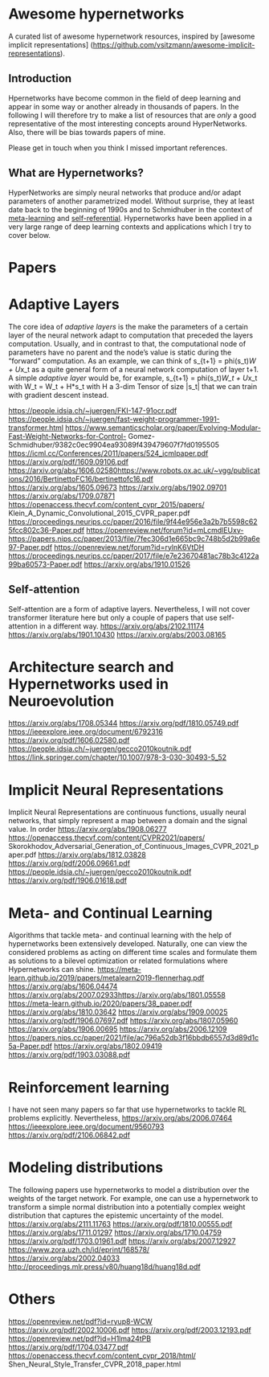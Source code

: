 # Awesome hypernetworks

A curated list of awesome hypernetwork resources, inspired by [awesome implicit representations]
(https://github.com/vsitzmann/awesome-implicit-representations).

## Introduction
Hpernetworks have become common in the field of deep learning and appear in some
way or another already in thousands of papers. In the following I will therefore try to make a list of resources that are *only* a good representative of the most interesting concepts around
HyperNetworks. Also, there will be bias towards papers of mine. 

Please get in touch when you think I missed important references.

## What are Hypernetworks?

HyperNetworks are simply neural networks that produce and/or adapt parameters of another parametrized model.
Without surprise, they at least date back to the beginning of 1990s and to Schmidhuber in the
context of [meta-learning](https://people.idsia.ch/~juergen/metalearning.html#FASTMETA1) and
[self-referential](https://people.idsia.ch/~juergen/metalearner.html).
Hypernetworks have been applied in a very large range of deep learning contexts and applications
which I try to cover below.

# Papers
# Adaptive Layers
The core idea of *adaptive layers* is the make the parameters of a certain layer of the neural
network adapt to computation that preceded the layers computation. Usually, and in contrast to that, the computational node of parameters have no parent and the node’s value is static during the
“forward” computation. As an example, we can think of
s_{t+1} = phi(s_t)*W + U*x_t
as a quite general form of a neural network computation of layer t+1. A simple *adaptive layer*
would be, for example, 
s_{t+1} = phi(s_t)*W_t + U*x_t
with W_t = W_t + H*s_t with H a 3-dim Tensor of size |s_t| that we can train with gradient descent
instead.


https://people.idsia.ch/~juergen/FKI-147-91ocr.pdf
https://people.idsia.ch/~juergen/fast-weight-programmer-1991-transformer.html
https://www.semanticscholar.org/paper/Evolving-Modular-Fast-Weight-Networks-for-Control-
Gomez-Schmidhuber/9382c0ec9904ea93089f439479607f7fd0195505
https://icml.cc/Conferences/2011/papers/524_icmlpaper.pdf
https://arxiv.org/pdf/1609.09106.pdf
https://arxiv.org/abs/1606.02580https://www.robots.ox.ac.uk/~vgg/publications/2016/BertinettoFC16/bertinettofc16.pdf
https://arxiv.org/abs/1605.09673
https://arxiv.org/abs/1902.09701
https://arxiv.org/abs/1709.07871
https://openaccess.thecvf.com/content_cvpr_2015/papers/
Klein_A_Dynamic_Convolutional_2015_CVPR_paper.pdf
https://proceedings.neurips.cc/paper/2016/file/9f44e956e3a2b7b5598c625fcc802c36-Paper.pdf
https://openreview.net/forum?id=mLcmdlEUxy-
https://papers.nips.cc/paper/2013/file/7fec306d1e665bc9c748b5d2b99a6e97-Paper.pdf
https://openreview.net/forum?id=rylnK6VtDH
https://proceedings.neurips.cc/paper/2017/file/e7e23670481ac78b3c4122a99ba60573-Paper.pdf
https://arxiv.org/abs/1910.01526
## Self-attention
Self-attention are a form of adaptive layers. Nevertheless, I will not cover transformer literature
here but only a couple of papers that use self-attention in a different way.
https://arxiv.org/abs/2102.11174
https://arxiv.org/abs/1901.10430
https://arxiv.org/abs/2003.08165
# Architecture search and Hypernetworks used in Neuroevolution
https://arxiv.org/abs/1708.05344
https://arxiv.org/pdf/1810.05749.pdf
https://ieeexplore.ieee.org/document/6792316
https://arxiv.org/pdf/1606.02580.pdf
https://people.idsia.ch/~juergen/gecco2010koutnik.pdf
https://link.springer.com/chapter/10.1007/978-3-030-30493-5_52
# Implicit Neural Representations
Implicit Neural Representations are continuous functions, usually neural networks, that simply
represent a map between a domain and the signal value. In order
https://arxiv.org/abs/1908.06277
https://openaccess.thecvf.com/content/CVPR2021/papers/
Skorokhodov_Adversarial_Generation_of_Continuous_Images_CVPR_2021_paper.pdf
https://arxiv.org/abs/1812.03828
https://arxiv.org/pdf/2006.09661.pdf
https://people.idsia.ch/~juergen/gecco2010koutnik.pdf
https://arxiv.org/pdf/1906.01618.pdf
# Meta- and Continual Learning
Algorithms that tackle meta- and continual learning with the help of hypernetworks been
extensively developed. Naturally, one can view the considered problems as acting on different time
scales and formulate them as solutions to a bilevel optimization or related formulations where
Hypernetworks can shine.
https://meta-learn.github.io/2019/papers/metalearn2019-flennerhag.pdf
https://arxiv.org/abs/1606.04474
https://arxiv.org/abs/2007.02933https://arxiv.org/abs/1801.05558
https://meta-learn.github.io/2020/papers/38_paper.pdf
https://arxiv.org/abs/1810.03642
https://arxiv.org/abs/1909.00025
https://arxiv.org/pdf/1906.07697.pdf
https://arxiv.org/abs/1807.05960
https://arxiv.org/abs/1906.00695
https://arxiv.org/abs/2006.12109
https://papers.nips.cc/paper/2021/file/ac796a52db3f16bbdb6557d3d89d1c5a-Paper.pdf
https://arxiv.org/abs/1802.09419
https://arxiv.org/pdf/1903.03088.pdf
# Reinforcement learning
I have not seen many papers so far that use hypernetworks to tackle RL problems explicitly.
Nevertheless,
https://arxiv.org/abs/2006.07464
https://ieeexplore.ieee.org/document/9560793
https://arxiv.org/pdf/2106.06842.pdf
# Modeling distributions
The following papers use hypernetworks to model a distribution over the weights of the target
network. For example, one can use a hypernetwork to transform a simple normal distribution into a
potentially complex weight distribution that captures the epistemic uncertainty of the model.
https://arxiv.org/abs/2111.11763
https://arxiv.org/pdf/1810.00555.pdf
https://arxiv.org/abs/1711.01297
https://arxiv.org/abs/1710.04759
https://arxiv.org/pdf/1703.01961.pdf
https://arxiv.org/abs/2007.12927
https://www.zora.uzh.ch/id/eprint/168578/
https://arxiv.org/abs/2002.04033
http://proceedings.mlr.press/v80/huang18d/huang18d.pdf
# Others
https://openreview.net/pdf?id=ryup8-WCW
https://arxiv.org/pdf/2002.10006.pdf
https://arxiv.org/pdf/2003.12193.pdf
https://openreview.net/pdf?id=H1lma24tPB
https://arxiv.org/pdf/1704.03477.pdf
https://openaccess.thecvf.com/content_cvpr_2018/html/
Shen_Neural_Style_Transfer_CVPR_2018_paper.html

